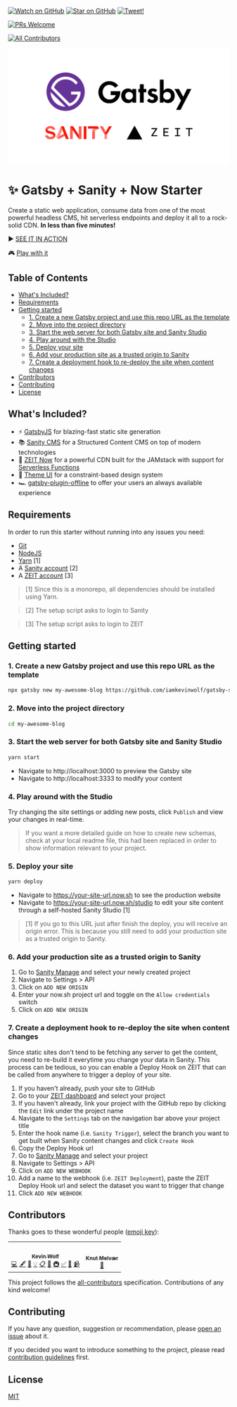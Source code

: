 [![Watch on GitHub](https://img.shields.io/github/watchers/iamkevinwolf/gatsby-sanity-now-starter.svg?style=social)](https://github.com/iamkevinwolf/gatsby-sanity-now-starter/watchers)
[![Star on GitHub](https://img.shields.io/github/stars/iamkevinwolf/gatsby-sanity-now-starter.svg?style=social)](https://github.com/iamkevinwolf/gatsby-sanity-now-starter/stargazers)
[![Tweet!](https://img.shields.io/twitter/url/https/github.com/iamkevinwolf/gatsby-sanity-now-starter.svg?style=social)](https://twitter.com/intent/tweet?text=Check%20out%20the%20Gatsby%20+%20Sanity%20+%20Now%20Starter.%20Create%20an%20ultrafast%20website%2C%20with%20a%20solid%20CMS%20and%20serve%20it%20through%20a%20rock-solid%20CDN%20via%20ZEIT%20Now.%20https%3A//github.com/iamkevinwolf/gatsby-sanity-now-starter)

[![PRs Welcome](https://img.shields.io/badge/PRs-welcome-brightgreen.svg?style=flat-square)](http://makeapullrequest.com)
<!-- ALL-CONTRIBUTORS-BADGE:START - Do not remove or modify this section -->
[![All Contributors](https://img.shields.io/badge/all_contributors-2-orange.svg?style=flat-square)](#contributors-)
<!-- ALL-CONTRIBUTORS-BADGE:END -->

<p align="center">
  <img src="./setup/assets/cover.png" alt="Gatsby + Sanity + Now Starter" />
</p>

# ✨ Gatsby + Sanity + Now Starter

Create a static web application, consume data from one of the most powerful headless CMS, hit serverless endpoints and deploy it all to a rock-solid CDN. **In less than five minutes!**

▶️ [SEE IT IN ACTION](https://drive.google.com/open?id=12dkuETnnzawGr9BUbW_h6OnJBWY94az8)

🎮 [Play with it](https://gatsby-sanity-now-starter.now.sh)

## Table of Contents

<!-- START doctoc generated TOC please keep comment here to allow auto update -->
<!-- DON'T EDIT THIS SECTION, INSTEAD RE-RUN doctoc TO UPDATE -->

- [What's Included?](#whats-included)
- [Requirements](#requirements)
- [Getting started](#getting-started)
  - [1. Create a new Gatsby project and use this repo URL as the template](#1-create-a-new-gatsby-project-and-use-this-repo-url-as-the-template)
  - [2. Move into the project directory](#2-move-into-the-project-directory)
  - [3. Start the web server for both Gatsby site and Sanity Studio](#3-start-the-web-server-for-both-gatsby-site-and-sanity-studio)
  - [4. Play around with the Studio](#4-play-around-with-the-studio)
  - [5. Deploy your site](#5-deploy-your-site)
  - [6. Add your production site as a trusted origin to Sanity](#6-add-your-production-site-as-a-trusted-origin-to-sanity)
  - [7. Create a deployment hook to re-deploy the site when content changes](#7-create-a-deployment-hook-to-re-deploy-the-site-when-content-changes)
- [Contributors](#contributors)
- [Contributing](#contributing)
- [License](#license)

<!-- END doctoc generated TOC please keep comment here to allow auto update -->

## What's Included?

- ⚡️ [GatsbyJS](https://gatsbyjs.org) for blazing-fast static site generation
- 📚 [Sanity CMS](https://theme-ui.com) for a Structured Content CMS on top of modern technologies
- 🚀 [ZEIT Now](https://zeit.co) for a powerful CDN built for the JAMstack with support for [Serverless Functions](https://zeit.co/docs/v2/serverless-functions/introduction/)
- 🎨 [Theme UI](https://theme-ui.com) for a constraint-based design system
- 🏎 [gatsby-plugin-offline](https://www.gatsbyjs.org/packages/gatsby-plugin-offline/) to offer your users an always available experience

## Requirements

In order to run this starter without running into any issues you need:

- [Git](https://git-scm.com)
- [NodeJS](https://nodejs.org)
- [Yarn](https://yarnpkg.com) [1]
- A [Sanity account](https://sanity.io) [2]
- A [ZEIT account](https://zeit.co) [3]

> [1] Since this is a monorepo, all dependencies should be installed using Yarn.

> [2] The setup script asks to login to Sanity

> [3] The setup script asks to login to ZEIT

## Getting started

### 1. Create a new Gatsby project and use this repo URL as the template

```sh
npx gatsby new my-awesome-blog https://github.com/iamkevinwolf/gatsby-sanity-now-starter
```

### 2. Move into the project directory

```sh
cd my-awesome-blog
```

### 3. Start the web server for both Gatsby site and Sanity Studio

```sh
yarn start
```

- Navigate to http://localhost:3000 to preview the Gatsby site
- Navigate to http://localhost:3333 to modify your content

### 4. Play around with the Studio

Try changing the site settings or adding new posts, click `Publish` and view your changes in real-time.

> If you want a more detailed guide on how to create new schemas, check at your local readme file, this had been replaced in order to show information relevant to your project.

### 5. Deploy your site

```sh
yarn deploy
```

- Navigate to https://your-site-url.now.sh to see the production website
- Navigate to https://your-site-url.now.sh/studio to edit your site content through a self-hosted Sanity Studio [1]

> [1] If you go to this URL just after finish the deploy, you will receive an origin error. This is because you still need to add your production site as a trusted origin to Sanity.

### 6. Add your production site as a trusted origin to Sanity

1. Go to [Sanity Manage](https://manage.sanity.io) and select your newly created project
2. Navigate to Settings > API
3. Click on `ADD NEW ORIGIN`
4. Enter your now.sh project url and toggle on the `Allow credentials` switch
5. Click on `ADD NEW ORIGIN`

### 7. Create a deployment hook to re-deploy the site when content changes

Since static sites don't tend to be fetching any server to get the content, you need to re-build it everytime you change your data in Sanity. This process can be tedious, so you can enable a Deploy Hook on ZEIT that can be called from anywhere to trigger a deploy of your site.

1. If you haven't already, push your site to GitHub
2. Go to your [ZEIT dashboard](https://zeit.co/dashboard) and select your project
3. If you haven't already, link your project with the GitHub repo by clicking the `Edit` link under the project name
4. Navigate to the `Settings` tab on the navigation bar above your project title
5. Enter the hook name (i.e. `Sanity Trigger`), select the branch you want to get built when Sanity content changes and click `Create Hook`
6. Copy the Deploy Hook url
7. Go to [Sanity Manage](https://manage.sanity.io) and select your project
8. Navigate to Settings > API
9. Click on `ADD NEW WEBHOOK`
10. Add a name to the webhook (i.e. `ZEIT Deployment`), paste the ZEIT Deploy Hook url and select the dataset you want to trigger that change
11. Click `ADD NEW WEBHOOK`

## Contributors

Thanks goes to these wonderful people ([emoji key](https://allcontributors.org/docs/en/emoji-key)):

<!-- ALL-CONTRIBUTORS-LIST:START - Do not remove or modify this section -->
<!-- prettier-ignore-start -->
<!-- markdownlint-disable -->
<table>
  <tr>
    <td align="center"><a href="https://kevinwolf.me"><img src="https://avatars2.githubusercontent.com/u/3157426?v=4" width="100px;" alt=""/><br /><sub><b>Kevin Wolf</b></sub></a><br /><a href="https://github.com/iamkevinwolf/gatsby-sanity-now-starter/commits?author=iamkevinwolf" title="Code">💻</a> <a href="#content-iamkevinwolf" title="Content">🖋</a> <a href="https://github.com/iamkevinwolf/gatsby-sanity-now-starter/commits?author=iamkevinwolf" title="Documentation">📖</a> <a href="#example-iamkevinwolf" title="Examples">💡</a> <a href="#eventOrganizing-iamkevinwolf" title="Event Organizing">📋</a> <a href="#ideas-iamkevinwolf" title="Ideas, Planning, & Feedback">🤔</a> <a href="#infra-iamkevinwolf" title="Infrastructure (Hosting, Build-Tools, etc)">🚇</a> <a href="#tutorial-iamkevinwolf" title="Tutorials">✅</a> <a href="#talk-iamkevinwolf" title="Talks">📢</a> <a href="#video-iamkevinwolf" title="Videos">📹</a></td>
    <td align="center"><a href="https://www.knutmelvaer.no/"><img src="https://avatars0.githubusercontent.com/u/1131579?v=4" width="100px;" alt=""/><br /><sub><b>Knut Melvær</b></sub></a><br /><a href="#ideas-kmelve" title="Ideas, Planning, & Feedback">🤔</a></td>
  </tr>
</table>

<!-- markdownlint-enable -->
<!-- prettier-ignore-end -->
<!-- ALL-CONTRIBUTORS-LIST:END -->

This project follows the [all-contributors](https://github.com/all-contributors/all-contributors) specification. Contributions of any kind welcome!

## Contributing

If you have any question, suggestion or recommendation, please [open an issue](issues/new) about it.

If you decided you want to introduce something to the project, please read [contribution guidelines](./CONTRIBUTING.md) first.

## License

[MIT](/LICENSE)
